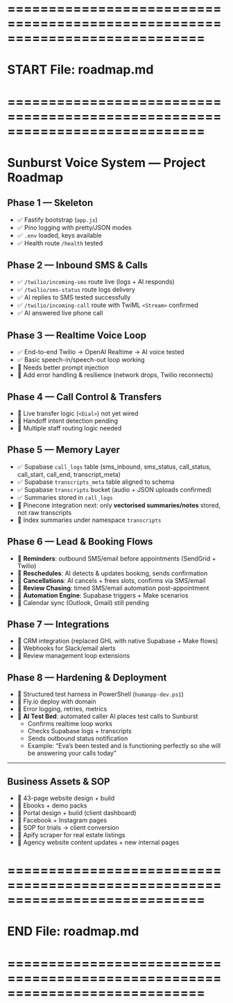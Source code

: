 # ============================================================================
# START File: roadmap.md
# ============================================================================
# Sunburst Voice System — Project Roadmap

## Phase 1 — Skeleton
- ✅ Fastify bootstrap (`app.js`)
- ✅ Pino logging with pretty/JSON modes
- ✅ `.env` loaded, keys available
- ✅ Health route `/health` tested

## Phase 2 — Inbound SMS & Calls
- ✅ `/twilio/incoming-sms` route live (logs + AI responds)
- ✅ `/twilio/sms-status` route logs delivery
- ✅ AI replies to SMS tested successfully
- ✅ `/twilio/incoming-call` route with TwiML `<Stream>` confirmed
- ✅ AI answered live phone call

## Phase 3 — Realtime Voice Loop
- ✅ End-to-end Twilio <Stream> → OpenAI Realtime → AI voice tested
- ✅ Basic speech-in/speech-out loop working
- 🚧 Needs better prompt injection
- 🚧 Add error handling & resilience (network drops, Twilio reconnects)

## Phase 4 — Call Control & Transfers
- 🚧 Live transfer logic (`<Dial>`) not yet wired
- 🚧 Handoff intent detection pending
- 🚧 Multiple staff routing logic needed

## Phase 5 — Memory Layer
- ✅ Supabase `call_logs` table (sms_inbound, sms_status, call_status, call_start, call_end, transcript_meta)
- ✅ Supabase `transcripts_meta` table aligned to schema
- ✅ Supabase `transcripts` bucket (audio + JSON uploads confirmed)
- ✅ Summaries stored in `call_logs`
- 🚧 Pinecone integration next: only **vectorised summaries/notes** stored, not raw transcripts
- 🚧 Index summaries under namespace `transcripts`

## Phase 6 — Lead & Booking Flows
- 🚧 **Reminders**: outbound SMS/email before appointments (SendGrid + Twilio)
- 🚧 **Reschedules**: AI detects & updates booking, sends confirmation
- 🚧 **Cancellations**: AI cancels + frees slots, confirms via SMS/email
- 🚧 **Review Chasing**: timed SMS/email automation post-appointment
- 🚧 **Automation Engine**: Supabase triggers + Make scenarios
- 🚧 Calendar sync (Outlook, Gmail) still pending

## Phase 7 — Integrations
- 🚧 CRM integration (replaced GHL with native Supabase + Make flows)
- 🚧 Webhooks for Slack/email alerts
- 🚧 Review management loop extensions

## Phase 8 — Hardening & Deployment
- 🚧 Structured test harness in PowerShell (`humanpp-dev.ps1`)
- 🚧 Fly.io deploy with domain
- 🚧 Error logging, retries, metrics
- 🚧 **AI Test Bed**: automated caller AI places test calls to Sunburst
	- Confirms realtime loop works
	- Checks Supabase logs + transcripts
	- Sends outbound status notification
	- Example: “Eva’s been tested and is functioning perfectly so she will be answering your calls today”

---

## Business Assets & SOP
- 🚧 43-page website design + build
- 🚧 Ebooks + demo packs
- 🚧 Portal design + build (client dashboard)
- 🚧 Facebook + Instagram pages
- 🚧 SOP for trials → client conversion
- 🚧 Apify scraper for real estate listings
- 🚧 Agency website content updates + new internal pages

# ============================================================================
# END File: roadmap.md
# ============================================================================
